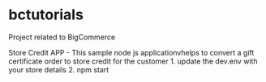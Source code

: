# bctutorials
Project related to BigCommerce 


Store Credit APP - This sample node js applicationvhelps to convert a gift certificate order to store credit for the customer
    1. update the dev.env with your store details
    2. npm start
